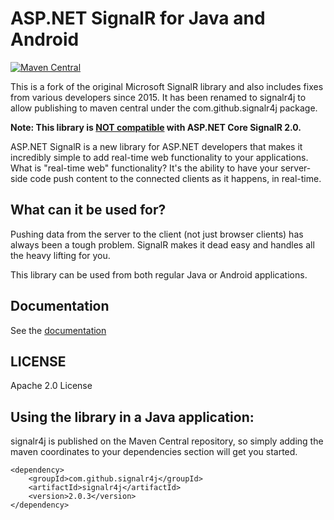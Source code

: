 # ASP.NET SignalR for Java and Android

[![Maven Central](https://maven-badges.herokuapp.com/maven-central/com.github.signalr4j/signalr4j/badge.svg?style=plastic)](https://maven-badges.herokuapp.com/maven-central/com.github.signalr4j/signalr4j)

This is a fork of the original Microsoft SignalR library and also includes fixes from various developers since 2015. It
has been renamed to signalr4j to allow publishing to maven central under the com.github.signalr4j package.

**Note: This library is [NOT compatible](https://github.com/aspnet/SignalR/issues/883#issuecomment-336499189) with
ASP.NET Core SignalR 2.0.**

ASP.NET SignalR is a new library for ASP.NET developers that makes it incredibly simple to add real-time web
functionality to your applications. What is "real-time web" functionality? It's the ability to have your server-side
code push content to the connected clients as it happens, in real-time.

## What can it be used for?

Pushing data from the server to the client (not just browser clients) has always been a tough problem. SignalR makes it
dead easy and handles all the heavy lifting for you.

This library can be used from both regular Java or Android applications.

## Documentation

See the [documentation](http://asp.net/signalr)

## LICENSE

Apache 2.0 License

## Using the library in a Java application:

signalr4j is published on the Maven Central repository, so simply adding the maven coordinates to your dependencies
section will get you started.

```
<dependency>
    <groupId>com.github.signalr4j</groupId>
    <artifactId>signalr4j</artifactId>
    <version>2.0.3</version>
</dependency>
```




